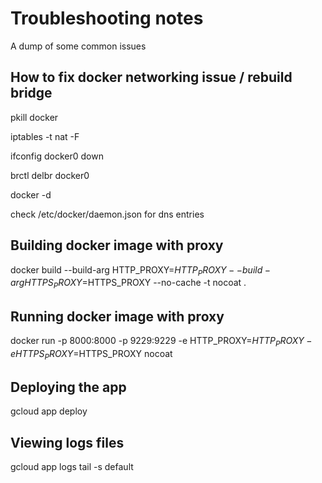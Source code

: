 # Troubleshooting notes

A dump of some common issues

## How to fix docker networking issue / rebuild bridge

pkill docker

iptables -t nat -F

ifconfig docker0 down

brctl delbr docker0

docker -d

check /etc/docker/daemon.json for dns entries

## Building docker image with proxy

docker build --build-arg HTTP_PROXY=$HTTP_PROXY --build-arg HTTPS_PROXY=$HTTPS_PROXY --no-cache -t nocoat .

## Running docker image with proxy

docker run -p 8000:8000 -p 9229:9229 -e HTTP_PROXY=$HTTP_PROXY -e HTTPS_PROXY=$HTTPS_PROXY nocoat

## Deploying the app

gcloud app deploy

## Viewing logs files

gcloud app logs tail -s default
